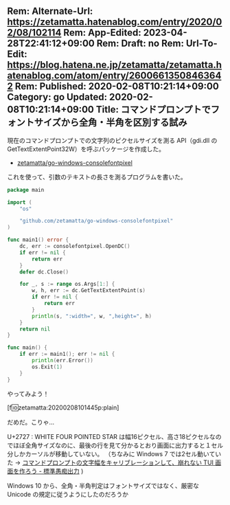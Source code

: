 Rem: Alternate-Url: https://zetamatta.hatenablog.com/entry/2020/02/08/102114
Rem: App-Edited: 2023-04-28T22:41:12+09:00
Rem: Draft: no
Rem: Url-To-Edit: https://blog.hatena.ne.jp/zetamatta/zetamatta.hatenablog.com/atom/entry/26006613508463642
Rem: Published: 2020-02-08T10:21:14+09:00
Category: go
Updated: 2020-02-08T10:21:14+09:00
Title:  コマンドプロンプトでフォントサイズから全角・半角を区別する試み
---
現在のコマンドプロンプトでの文字列のピクセルサイズを測る API（gdi.dll のGetTextExtentPoint32W）を呼ぶパッケージを作成した。

* [zetamatta/go-windows-consolefontpixel](https://github.com/zetamatta/go-windows-consolefontpixel)

これを使って、引数のテキストの長さを測るプログラムを書いた。

```go
package main

import (
	"os"

	"github.com/zetamatta/go-windows-consolefontpixel"
)

func main1() error {
	dc, err := consolefontpixel.OpenDC()
	if err != nil {
		return err
	}
	defer dc.Close()

	for _, s := range os.Args[1:] {
		w, h, err := dc.GetTextExtentPoint(s)
		if err != nil {
			return err
		}
		println(s, ":width=", w, ",height=", h)
	}
	return nil
}

func main() {
	if err := main1(); err != nil {
		println(err.Error())
		os.Exit(1)
	}
}
```

やってみよう！

[f:id:zetamatta:20200208101445p:plain]

だめだ。こりゃ…

U+2727 : WHITE FOUR POINTED STAR は幅16ピクセル、高さ18ピクセルなのでほぼ全角サイズなのに、最後の行を見て分かるとおり画面に出力すると１セル分しかカーソルが移動していない。
（ちなみに Windows 7 では2セル動いていた → [コマンドプロンプトの文字幅をキャリブレーションして、崩れない TUI 画面を作ろう - 標準愚痴出力](http://zetamatta.hatenablog.com/entry/2019/12/15/142905) )

Windows 10 から、全角・半角判定はフォントサイズではなく、厳密な Unicode の規定に従うようにしたのだろうか